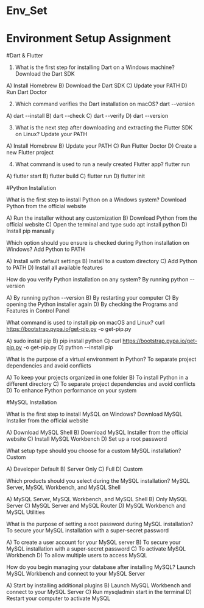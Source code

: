 # Env_Set

# Environment Setup Assignment

#Dart & Flutter

1. What is the first step for installing Dart on a Windows machine? Download the Dart SDK

A) Install Homebrew
B) Download the Dart SDK
C) Update your PATH
D) Run Dart Doctor


2. Which command verifies the Dart installation on macOS?  dart --version

A) dart --install
B) dart --check
C) dart --verify
D) dart --version


3. What is the next step after downloading and extracting the Flutter SDK on Linux? Update your PATH

A) Install Homebrew
B) Update your PATH
C) Run Flutter Doctor
D) Create a new Flutter project


4. What command is used to run a newly created Flutter app? flutter run

A) flutter start
B) flutter build
C) flutter run
D) flutter init


#Python Installation

What is the first step to install Python on a Windows system?  Download Python from the official website

A) Run the installer without any customization
B) Download Python from the official website
C) Open the terminal and type sudo apt install python
D) Install pip manually

Which option should you ensure is checked during Python installation on Windows? Add Python to PATH

A) Install with default settings
B) Install to a custom directory
C) Add Python to PATH
D) Install all available features

How do you verify Python installation on any system? By running python --version

A) By running python --version
B) By restarting your computer
C) By opening the Python installer again
D) By checking the Programs and Features in Control Panel

What command is used to install pip on macOS and Linux? curl https://bootstrap.pypa.io/get-pip.py -o get-pip.py

A) sudo install pip
B) pip install python
C) curl https://bootstrap.pypa.io/get-pip.py -o get-pip.py
D) python --install pip

What is the purpose of a virtual environment in Python? To separate project dependencies and avoid conflicts

A) To keep your projects organized in one folder
B) To install Python in a different directory
C) To separate project dependencies and avoid conflicts
D) To enhance Python performance on your system

#MySQL Installation

What is the first step to install MySQL on Windows? Download MySQL Installer from the official website

A) Download MySQL Shell
B) Download MySQL Installer from the official website
C) Install MySQL Workbench
D) Set up a root password

What setup type should you choose for a custom MySQL installation? Custom

A) Developer Default
B) Server Only
C) Full
D) Custom

Which products should you select during the MySQL installation? MySQL Server, MySQL Workbench, and MySQL Shell

A) MySQL Server, MySQL Workbench, and MySQL Shell
B) Only MySQL Server
C) MySQL Server and MySQL Router
D) MySQL Workbench and MySQL Utilities

What is the purpose of setting a root password during MySQL installation? To secure your MySQL installation with a super-secret password

A) To create a user account for your MySQL server
B) To secure your MySQL installation with a super-secret password
C) To activate MySQL Workbench
D) To allow multiple users to access MySQL

How do you begin managing your database after installing MySQL? Launch MySQL Workbench and connect to your MySQL Server

A) Start by installing additional plugins
B) Launch MySQL Workbench and connect to your MySQL Server
C) Run mysqladmin start in the terminal
D) Restart your computer to activate MySQL
